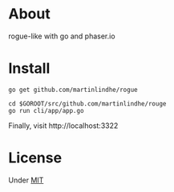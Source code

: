 # About

rogue-like with go and phaser.io


# Install

```
go get github.com/martinlindhe/rogue
```

```
cd $GOROOT/src/github.com/martinlindhe/rouge
go run cli/app/app.go
```

Finally, visit http://localhost:3322


# License

Under [MIT](LICENSE)
